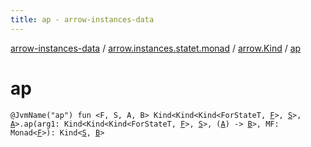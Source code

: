 ```yaml
---
title: ap - arrow-instances-data
---
```


[arrow-instances-data](../../index.html) / [arrow.instances.statet.monad](../index.html) / [arrow.Kind](index.html) / [ap](./ap.html)

# ap

`@JvmName("ap") fun <F, S, A, B> Kind<Kind<Kind<ForStateT, `[`F`](ap.html#F)`>, `[`S`](ap.html#S)`>, `[`A`](ap.html#A)`>.ap(arg1: Kind<Kind<Kind<ForStateT, `[`F`](ap.html#F)`>, `[`S`](ap.html#S)`>, (`[`A`](ap.html#A)`) -> `[`B`](ap.html#B)`>, MF: Monad<`[`F`](ap.html#F)`>): Kind<`[`S`](ap.html#S)`, `[`B`](ap.html#B)`>`
